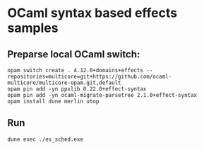 # OCaml syntax based effects samples

## Preparse local OCaml switch:

```
opam switch create . 4.12.0+domains+effects --repositories=multicore=git+https://github.com/ocaml-multicore/multicore-opam.git,default
opam pin add -yn ppxlib 0.22.0+effect-syntax
opam pin add -yn ocaml-migrate-parsetree 2.1.0+effect-syntax
opam install dune merlin utop
```
## Run

`dune exec ./es_sched.exe`
